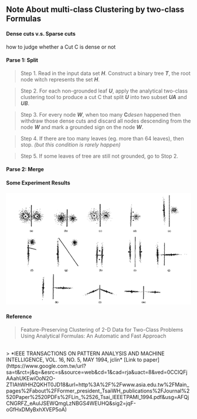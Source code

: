 ## Note About multi-class Clustering by two-class Formulas ##
<!---
  need to abstrate how this alg. work 
  and its main spirit
-->

#### Dense cuts v.s. Sparse cuts ####

how to judge whether a Cut C is dense or not


#### Parse 1: Split ####
<!---
  1. how to determining whether keep on spliting or not
  2. 
-->

> Step 1. Read in the input data set ***H***. Construct a binary tree ***T***, the root node witch represents 
> the set ***H***.

> Step 2. For each non-grounded leaf ***U***, apply the analytical two-class clustering tool to produce
> a cut C that split ***U*** into two subset ***UA*** and ***UB***.

> Step 3. For every node ***W***, when too many ******C*******desen* happened then withdraw those dense cuts
> and discard all nodes descending from the node ***W*** and mark a grounded sign on the node ***W***.

> Step 4. If there are too many leaves (eg. more than 64 leaves), then stop.
> *(but this condition is rarely happen)*

> Step 5. If some leaves of tree are still not grounded, go to Stop 2.

#### Parse 2: Merge ####

#### Some Experiment Results ####
![image of results](images/result.png)

#### Reference ####

> Feature-Preserving Clustering of 2-D Data for Two-Class Problems Using Analytical Formulas: An Automatic and Fast Approach
<br/> 
> *IEEE TRANSACTIONS ON PATTERN ANALYSIS AND MACHINE INTELLIGENCE, VOL. 16, NO. 5, MAY 1994, jclin*
[Link to paper](https://www.google.com.tw/url?sa=t&rct=j&q=&esrc=s&source=web&cd=1&cad=rja&uact=8&ved=0CCIQFjAAahUKEwiOoN2O-ZTIAhWHHZQKHT0JD18&url=http%3A%2F%2Fwww.asia.edu.tw%2FMain_pages%2Fabout%2FFormer_president_TsaiWH_publications%2FJournal%2520Paper%2520PDFs%2FLin_%2526_Tsai_IEEETPAMI_1994.pdf&usg=AFQjCNGRFZ_eAulJSEWQmgLzNBGS4WEUHQ&sig2=jqF-oGfHxDMyBxhXVEP5oA) 
